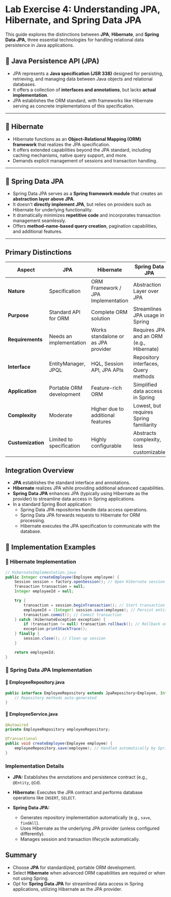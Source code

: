 # Lab Exercise 4: Understanding JPA, Hibernate, and Spring Data JPA

This guide explores the distinctions between **JPA**, **Hibernate**, and **Spring Data JPA**, three essential technologies for handling relational data persistence in Java applications.

## 🔸 Java Persistence API (JPA)
- JPA represents a **Java specification (JSR 338)** designed for persisting, retrieving, and managing data between Java objects and relational databases.
- It offers a collection of **interfaces and annotations**, but lacks **actual implementation**.
- JPA establishes the ORM standard, with frameworks like Hibernate serving as concrete implementations of this specification.

---

## 🔸 Hibernate
- Hibernate functions as an **Object-Relational Mapping (ORM) framework** that realizes the JPA specification.
- It offers extended capabilities beyond the JPA standard, including caching mechanisms, native query support, and more.
- Demands explicit management of sessions and transaction handling.

---

## 🔸 Spring Data JPA
- Spring Data JPA serves as a **Spring framework module** that creates an **abstraction layer above JPA**.
- It doesn't **directly implement JPA**, but relies on providers such as Hibernate for underlying functionality.
- It dramatically minimizes **repetitive code** and incorporates transaction management seamlessly.
- Offers **method-name-based query creation**, pagination capabilities, and additional features.

---

## Primary Distinctions
| Aspect                   | JPA                              | Hibernate                        | Spring Data JPA                  |
|--------------------------|----------------------------------|----------------------------------|----------------------------------|
| **Nature**              | Specification                   | ORM Framework / JPA Implementation | Abstraction Layer over JPA       |
| **Purpose**             | Standard API for ORM            | Complete ORM solution             | Streamlines JPA usage in Spring   |
| **Requirements**        | Needs an implementation         | Works standalone or as JPA provider | Requires JPA and an ORM (e.g., Hibernate) |
| **Interface**           | EntityManager, JPQL             | HQL, Session API, JPA APIs       | Repository interfaces, Query methods |
| **Application**         | Portable ORM development        | Feature-rich ORM                 | Simplified data access in Spring |
| **Complexity**          | Moderate                        | Higher due to additional features    | Lowest, but requires Spring familiarity |
| **Customization**       | Limited to specification        | Highly configurable              | Abstracts complexity, less customizable |

## Integration Overview
- **JPA** establishes the standard interface and annotations.
- **Hibernate** realizes JPA while providing additional advanced capabilities.
- **Spring Data JPA** enhances JPA (typically using Hibernate as the provider) to streamline data access in Spring applications.
- In a standard Spring Boot application:
  - Spring Data JPA repositories handle data access operations.
  - Spring Data JPA forwards requests to Hibernate for ORM processing.
  - Hibernate executes the JPA specification to communicate with the database.

## 🔹 Implementation Examples

### 🔹 Hibernate Implementation
```java
// HibernateImplementation.java
public Integer createEmployee(Employee employee) {
    Session session = factory.openSession(); // Open Hibernate session
    Transaction transaction = null;
    Integer employeeId = null;

    try {
        transaction = session.beginTransaction(); // Start transaction
        employeeId = (Integer) session.save(employee); // Persist entity
        transaction.commit(); // Commit transaction
    } catch (HibernateException exception) {
        if (transaction != null) transaction.rollback(); // Rollback on failure
        exception.printStackTrace();
    } finally {
        session.close(); // Clean up session
    }

    return employeeId;
}
```

### 🔹 Spring Data JPA Implementation

#### 🔸 EmployeeRepository.java
```java
public interface EmployeeRepository extends JpaRepository<Employee, Integer> {
    // Repository methods auto-generated
}
```

#### 🔸 EmployeeService.java
```java
@Autowired
private EmployeeRepository employeeRepository;

@Transactional
public void createEmployee(Employee employee) {
    employeeRepository.save(employee); // Handled automatically by Spring Data JPA
}
```

### Implementation Details
- **JPA:** Establishes the annotations and persistence contract (e.g., `@Entity`, `@Id`).

- **Hibernate:** Executes the JPA contract and performs database operations like `INSERT`, `SELECT`.

- **Spring Data JPA:**
  - Generates repository implementation automatically (e.g., `save`, `findAll`).
  - Uses Hibernate as the underlying JPA provider (unless configured differently).
  - Manages session and transaction lifecycle automatically.

## Summary
- Choose **JPA** for standardized, portable ORM development.
- Select **Hibernate** when advanced ORM capabilities are required or when not using Spring.
- Opt for **Spring Data JPA** for streamlined data access in Spring applications, utilizing Hibernate as the JPA provider.